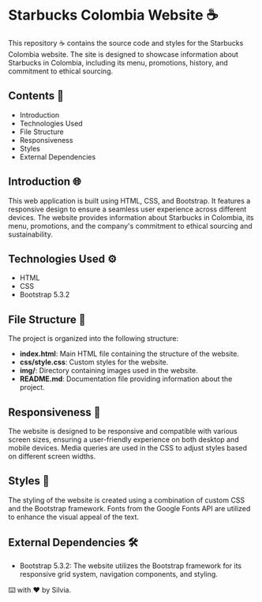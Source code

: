 # Starbucks Colombia Website ☕ 

This repository ☕ contains the source code and styles for the Starbucks Colombia website. The site is designed to showcase information about Starbucks in Colombia, including its menu, promotions, history, and commitment to ethical sourcing.

## Contents 📜 

- Introduction
- Technologies Used
- File Structure
- Responsiveness
- Styles
- External Dependencies

## Introduction 🌐

This web application is built using HTML, CSS, and Bootstrap. It features a responsive design to ensure a seamless user experience across different devices. The website provides information about Starbucks in Colombia, its menu, promotions, and the company's commitment to ethical sourcing and sustainability.

## Technologies Used ⚙️

- HTML
- CSS
- Bootstrap 5.3.2

## File Structure 📁 

The project is organized into the following structure:

- **index.html**: Main HTML file containing the structure of the website.
- **css/style.css**: Custom styles for the website.
- **img/**: Directory containing images used in the website.
- **README.md**: Documentation file providing information about the project.

## Responsiveness 📱

The website is designed to be responsive and compatible with various screen sizes, ensuring a user-friendly experience on both desktop and mobile devices. Media queries are used in the CSS to adjust styles based on different screen widths.

## Styles 🎨

The styling of the website is created using a combination of custom CSS and the Bootstrap framework. Fonts from the Google Fonts API are utilized to enhance the visual appeal of the text.

## External Dependencies 🛠️

- Bootstrap 5.3.2: The website utilizes the Bootstrap framework for its responsive grid system, navigation components, and styling.  



⌨️ with ❤️ by Silvia.
